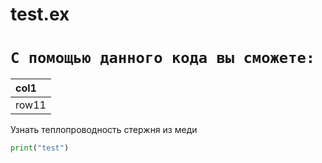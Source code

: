 # test.ex
# `С помощью данного кода вы сможете:`

|col1|
|:----------|
|row11|
Узнать теплопроводность стержня из меди

```python
print("test")
```